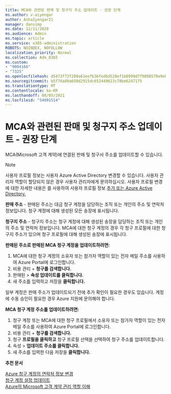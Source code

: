 ```yaml
---
title: MCA와 관련된 판매 및 청구지 주소 업데이트 - 권장 단계
ms.author: v-aiyengar
author: AshaIyengar21
manager: dansimp
ms.date: 12/11/2020
ms.audience: Admin
ms.topic: article
ms.service: o365-administration
ROBOTS: NOINDEX, NOFOLLOW
localization_priority: Normal
ms.collection: Adm_O365
ms.custom:
- "9004166"
- "7325"
ms.openlocfilehash: d5473f73f280a61eefb36fed6d528ef1b0999d7f9898570e9e8eb24105a1cfa6
ms.sourcegitcommit: b5f7da89a650d2915dc652449623c78be6247175
ms.translationtype: MT
ms.contentlocale: ko-KR
ms.lasthandoff: 08/05/2021
ms.locfileid: "54001514"
---
```

# <a name="update-sold-to-and-bill-to-address-associated-to-your-mca---recommended-steps"></a>MCA와 관련된 판매 및 청구지 주소 업데이트 - 권장 단계

MCA(Microsoft 고객 계약)에 연결된 판매 및 청구서 주소를 업데이트할 수 있습니다. 

> [!NOTE]
> 사용자 프로필 정보는 사용자 Azure Active Directory 변경할 수 있습니다. 사용자 관리자 역할이 할당되지 않은 경우 사용자 관리자에게 문의하십시오. 사용자 프로필 변경에 대한 자세한 내용은 를 사용하여 사용자 프로필 정보 [추가 또는 Azure Active Directory.](https://docs.microsoft.com/azure/active-directory/fundamentals/active-directory-users-profile-azure-portal)

**판매 주소** - 판매된 주소는 대금 청구 계정을 담당하는 조직 또는 개인의 주소 및 연락처 정보입니다. 청구 계정에 대해 생성된 모든 송장에 표시됩니다.

**청구지 주소** - 청구지 주소는 청구 계정에 대해 생성된 송장을 담당하는 조직 또는 개인의 주소 및 연락처 정보입니다. MCA에 대한 청구 계정의 경우 각 청구 프로필에 대한 청구지 주소가 있으며 청구 프로필에 대해 생성된 송장에 표시됩니다.

**판매된 주소로 판매된 MCA 청구 계정을 업데이트하려면:**

1. MCA에 대한 청구 계정의 소유자 또는 참가자 역할이 있는 전자 메일 주소를 사용하여 Azure Portal에 로그인합니다.
1. 비용 관리  +  **청구를 검색합니다.**
1. 판매된  >  **속성 업데이트를 클릭합니다.**
1. 새 주소를 입력하고 저장을 **클릭합니다.**

일부 계정은 판매 주소가 업데이트되기 전에 추가 확인이 필요한 경우도 있습니다. 계정에 수동 승인이 필요한 경우 Azure 지원에 문의해야 합니다.

**MCA 청구 계정 주소를 업데이트하려면:** 

1. 청구 계정 또는 MCA에 대한 청구 프로필에서 소유자 또는 참가자 역할이 있는 전자 메일 주소를 사용하여 Azure Portal에 로그인합니다.
1. 비용 관리  +  **청구를 검색합니다.**
1. 청구 **프로필을 클릭하고** 청구 프로필 선택을 선택하여 청구 주소를 업데이트합니다.
1. 속성   >  **업데이트 주소를 클릭합니다.**
1. 새 주소를 입력한 다음 저장을 **클릭합니다.**

**추천 문서**

[Azure 청구 계정의 연락처 정보 변경](https://docs.microsoft.com/azure/cost-management-billing/manage/change-azure-account-profile)   
[청구 계정 설정 업데이트](https://docs.microsoft.com/microsoft-store/update-microsoft-store-for-business-account-settings)  
[Azure의 Microsoft 고객 계약 관리 역할 이해](https://docs.microsoft.com/azure/cost-management-billing/manage/understand-mca-roles)
